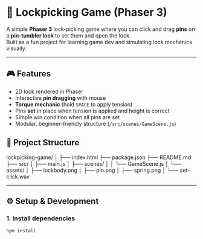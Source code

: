 # 🔐 Lockpicking Game (Phaser 3)

A simple **Phaser 3** lock-picking game where you can click and drag **pins** on a **pin-tumbler lock** to set them and open the lock.  
Built as a fun project for learning game dev and simulating lock mechanics visually.

---

## 🎮 Features

- 2D lock rendered in Phaser
- Interactive **pin dragging** with mouse
- **Torque mechanic** (hold `SPACE` to apply tension)
- Pins **set** in place when tension is applied and height is correct
- Simple win condition when all pins are set
- Modular, beginner-friendly structure (`/src/scenes/GameScene.js`)

## 🧱 Project Structure

lockpicking-game/
│
├── index.html
├── package.json
├── README.md
├── src/
│ ├── main.js
│ ├── scenes/
│ │ └── GameScene.js
│ └── assets/
│ ├── lockbody.png
│ ├── pin.png
│ ├── spring.png
│ └── set-click.wav

---

## ⚙️ Setup & Development

### 1. Install dependencies

```bash
npm install
```
